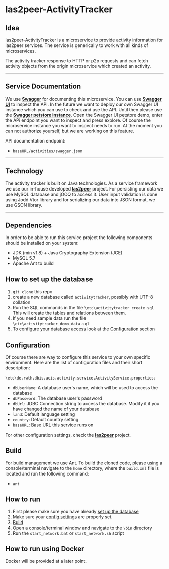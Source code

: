las2peer-ActivityTracker
===================

Idea
-------------------
las2peer-ActivityTracker is a microservice to provide activity information for las2peer services. The service is generically to work with all kinds of microservices.

The activity tracker response to HTTP or p2p requests and can fetch activity objects from the origin microservice which created an activity.

----------

Service Documentation
-------------------
We use **[<i class="icon-link "></i>Swagger](http://swagger.io/specification/)** for documenting this microservice. You can use **[<i class="icon-link "></i>Swagger UI](http://swagger.io/swagger-ui/)** to inspect the API.
In the future we want to deploy our own Swagger UI instance which you can use to check and use the API. Until then please use the **[<i class="icon-link "></i>Swagger petstore instance](http://petstore.swagger.io/)**. 
Open the Swagger UI petstore demo, enter the APi endpoint you want to inspect and press explore. Of course the microservice instance you want to inspect needs to run. At the moment you can not authorize yourself, but we are working on this feature.

API documentation endpoint:

 - `baseURL/activities/swagger.json`

----------

Technology
-------------------
The activity tracker is built on Java technologies. As a service framework we use our in-house developed **[<i class="icon-link "></i>las2peer](https://github.com/rwth-acis/LAS2peer)** project. For persisting our data we use MySQL database and jOOQ to access it. User input validation is done using Jodd Vtor library and for serializing our data into JSON format, we use GSON library.

----------


Dependencies
-------------------
In order to be able to run this service project the following components should be installed on your system:

 - JDK (min v1.8) + Java Cryptography Extension (JCE) 
 - MySQL 5.7 
 - Apache Ant to build
 
How to set up the database
-------------------
 1. `git clone` this repo
 2. create a new database called `activitytracker`, possibly with UTF-8 collation
 3. Run the SQL commands in the file `\etc\activitytracker_create.sql`
     This will create the tables and relations between them.
 4.  If you need sample data run the file `\etc\activitytracker_demo_data.sql`
 5. To configure your database access look at the [Configuration](#configuration) section

 
Configuration
-------------------
Of course there are way to configure this service to your own specific environment. Here are the list of configuration files and their short description:

`\etc\de.rwth.dbis.acis.activity.service.ActivityService.properties`:
 - `dbUserName`:	A database user's name, which will be used to access the database
 - `dbPassword`:	The database user's password
 - `dbUrl`:			JDBC Connection string to access the database. Modify it if you have changed the name of your database
 - `land`:          Default language setting
 - `country`:       Default country setting
 - `baseURL`:       Base URL this service runs on

For other configuration settings, check the **[<i class="icon-link "></i>las2peer](https://github.com/rwth-acis/LAS2peer)** project.


Build
-------------------
For build management we use Ant. To build the cloned code, please using a console/terminal navigate to the `home` directory, where the `build.xml` file is located and run the following command:

 - `ant`

How to run
-------------------
 1. First please make sure you have already [set up the database](#how-to-set-up-the-database)
 2. Make sure your [config settings](#configuration) are properly set.
 3. [Build](#build)
 4. Open a console/terminal window and navigate to the `\bin` directory
 5. Run the `start_network.bat` or `start_network.sh` script

How to run using Docker
-------------------
Docker will be provided at a later point.